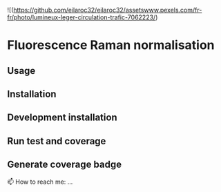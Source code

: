 ![(https://github.com/eilaroc32/eilaroc32/assetswww.pexels.com/fr-fr/photo/lumineux-leger-circulation-trafic-7062223/)


# Fluorescence Raman normalisation
## Usage
## Installation
## Development installation
## Run test and coverage
## Generate coverage badge
📫 How to reach me: ...
